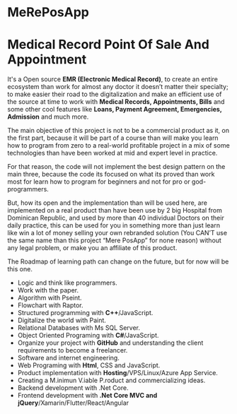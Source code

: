 # MeRePosApp

# Medical Record Point Of Sale And Appointment

It's a Open source **EMR (Electronic Medical Record)**, to create an entire ecosystem than work for almost any doctor it doesn’t matter their specialty; to make easier their road to the digitalization and make an efficient use of the source at time to work with **Medical Records, Appointments, Bills** and some other cool features like **Loans, Payment Agreement, Emergencies, Admission** and much more.

The main objective of this project is not to be a commercial product as it, on the first part, because it will be part of a course than will make you learn how to program from zero to a real-world profitable project in a mix of some technologies than have been worked at mid and expert level in practice. 

For that reason, the code will not implement the best design pattern on the main three, because the code its focused on what its proved than work most for learn how to program for beginners and not for pro or god-programmers.

But, how its open and the implementation than will be used here, are implemented on a real product than have been use by 2 big Hospital from Dominican Republic, and used by more than 40 individual Doctors on their daily practice, this can be used for you in something more than just learn like win a lot of money selling your own rebranded solution (You CAN’T use the same name than this project “Mere PosApp” for none reason) without any legal problem, or make you an affiliate of this product.



The Roadmap of learning path can change on the future, but for now will be this one.

- Logic and think like programmers.
- Work with the paper.
- Algorithm with Pseint.
- Flowchart with Raptor.
- Structured programming with **C++**/JavaScript.
- Digitalize the world with Paint.
- Relational Databases with Ms SQL Server.
- Object Oriented Programing with **C#**/JavaScript.
- Organize your project with **GitHub** and understanding the client requirements to become a freelancer.
- Software and internet engineering.
- Web Programing with **Html**, CSS and JavaScript.
- Product implementation with **Hosting**/VPS/Linux/Azure App Service.
- Creating a M.inimun V.iable P.roduct and commercializing ideas.
- Backend development with .Net Core.
- Frontend development with **.Net Core MVC and jQuery**/Xamarin/Flutter/React/Angular


